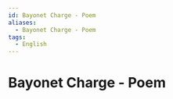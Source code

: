 ```yaml
---
id: Bayonet Charge - Poem
aliases:
  - Bayonet Charge - Poem
tags:
  - English
---
```


# Bayonet Charge - Poem
